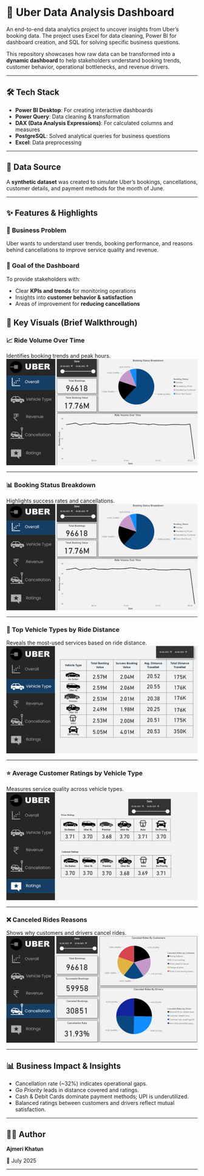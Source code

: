 # 🚕 Uber Data Analysis Dashboard  

An end-to-end data analytics project to uncover insights from Uber’s booking data. The project uses Excel for data cleaning, Power BI for dashboard creation, and SQL for solving specific business questions.  

This repository showcases how raw data can be transformed into a **dynamic dashboard** to help stakeholders understand booking trends, customer behavior, operational bottlenecks, and revenue drivers.  

---

## 🛠 Tech Stack
- **Power BI Desktop**: For creating interactive dashboards  
- **Power Query**: Data cleaning & transformation  
- **DAX (Data Analysis Expressions)**: For calculated columns and measures  
- **PostgreSQL**: Solved analytical queries for business questions  
- **Excel**: Data preprocessing  

---

## 📂 Data Source
A **synthetic dataset** was created to simulate Uber’s bookings, cancellations, customer details, and payment methods for the month of June.  

---

## ✨ Features & Highlights

### 🏢 **Business Problem**  
Uber wants to understand user trends, booking performance, and reasons behind cancellations to improve service quality and revenue.  

### 🎯 **Goal of the Dashboard**
To provide stakeholders with:  
- Clear **KPIs and trends** for monitoring operations  
- Insights into **customer behavior & satisfaction**  
- Areas of improvement for **reducing cancellations**  

## 🔑 **Key Visuals (Brief Walkthrough)**  

### 📈 Ride Volume Over Time  
Identifies booking trends and peak hours.  
![Ride Volume](dashboard-images/uber_dashboard1.png)

---

### 📊 Booking Status Breakdown  
Highlights success rates and cancellations.  
![Booking Status](dashboard-images/uber_dashboard1.png)

---

### 🚗 Top Vehicle Types by Ride Distance  
Reveals the most-used services based on ride distance.  
![Top Vehicle Types](dashboard-images/uber_dashboard2.png)

---

### ⭐ Average Customer Ratings by Vehicle Type  
Measures service quality across vehicle types.  
![Customer Ratings](dashboard-images/uber_dashboard5.png)

---

### ❌ Canceled Rides Reasons  
Shows why customers and drivers cancel rides.  
![Cancelled Reasons](dashboard-images/uber_dashboard4.png)

---

## 📊 **Business Impact & Insights**
- Cancellation rate (~32%) indicates operational gaps.  
- *Go Priority* leads in distance covered and ratings.  
- Cash & Debit Cards dominate payment methods; UPI is underutilized.  
- Balanced ratings between customers and drivers reflect mutual satisfaction.  

---

## 👩‍💻 Author
**Ajmeri Khatun**  

📅 July 2025  

---
